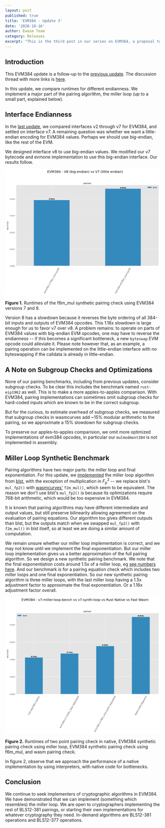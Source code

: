```yaml
---
layout: post
published: true
title: 'EVM384 - Update 3'
date: '2020-10-16'
author: Ewasm Team
category: Releases
excerpt: "This is the third post in our series on EVM384, a proposal to add opcodes for 384bit modular arithmetic to the EVM.  In this post, we present updates on the EVM384 implementation of BLS12831 pairing and present benchmarks for a new variant of the EVM384 interface which modifies the endianness of EVM384 arguments to match the EVM."
---
```


## Introduction

This EVM384 update is a follow-up to the [previous update](https://notes.ethereum.org/@poemm/evm384-interface-update). The discussion thread with more links is [here](https://ethereum-magicians.org/t/evm384-feedback-and-discussion/4533/7).

In this update, we compare runtimes for different endianness. We implement a major part of the pairing algorithm, the miller loop (up to a small part, explained below).


## Interface Endianness

In the [last update](https://notes.ethereum.org/@poemm/evm384-interface-update), we compared interfaces v2 through v7 for EVM384, and settled on interface v7. A remaining question was whether we want a little-endian encoding for EVM384 values. Perhaps we should use big-endian, like the rest of the EVM.

We designed interface v8 to use big-endian values. We modified our v7 bytecode and evmone implementation to use this big-endian interface. Our results follow.

![](https://github.com/ewasm/benchmarking/raw/evm384-update-3-charts/charts/evm384-endianness.png)

**Figure 1.** Runtimes of the f6m_mul synthetic pairing check using EVM384 versions 7 and 8.

Version 8 has a slowdown because it reverses the byte ordering of all 384-bit inputs and outputs of EVM384 opcodes. This 1.18x slowdown is large enough for us to favor v7 over v8. A problem remains: to operate on parts of EVM384 values with big-endian EVM opcodes, one may have to reverse the endianness -- if this becomes a significant bottleneck, a new `byteswap` EVM opcode could alleviate it. Please note however that, as an example, a pairing operation can be implemented on the little-endian interface with no byteswapping if the calldata is already in little-endian.


## A Note on Subgroup Checks and Optimizations

None of our pairing benchmarks, including from previous updates, consider subgroup checks. To be clear this includes the benchmark named `rust-eip1962` as well. This is to make a more apples-to-apples comparison. With EVM384, pairing implementations can sometimes omit subgroup checks for hard-coded inputs which are known to be in the correct subgroup.

But for the curious, to estimate overhead of subgroup checks, we measured that subgroup checks in wasmcurves add ~15% modular arithmetic to the pairing, so we approximate a 15% slowdown for subgroup checks.

To preserve our apples-to-apples comparision, we omit more optimized implementations of evm384 opcodes, in particular our `mulmodmont384` is not implemented in assembly.

## Miller Loop Synthetic Benchmark

Pairing algorithms have two major parts: the miller loop and final exponentiation. For this update, we [implemented](https://gist.github.com/poemm/87969fe13ec5656d63230ac95d56fc36) the miller loop algorithm from [blst](https://github.com/supranational/blst), with the exception of multiplication in $F_p^2$ -- we replace blst's `mul_fp2()` with [wasmcurves'](https://github.com/iden3/wasmcurves) `f2m_mul()`, which seem to be equivalent. The reason we don't use blst's `mul_fp2()` is because its optimizations require 768-bit arithmetic, which would be too expensive in EVM384.

It is known that pairing algorithms may have different intermediate and output values, but still preserve bilinearity allowing agreement on the evaluation of pairing equations. Our algorithm too gives different outputs than blst, but the outputs match when we swapped `mul_fp2()` with `f2m_mul()` in blst itself, so at least we are doing a similar amount of computation.

We remain unsure whether our miller loop implementation is correct, and we may not know until we implement the final exponentiation. But our miller loop implementation gives us a better approximation of the full pairing algorithm. So we design a new synthetic pairing benchmark. We note that the final exponentiation costs around 1.5x of a miller loop, eg [see numbers here](https://github.com/mratsim/constantine/tree/244f58350c795ca9306a1f1a14a7ad42bf7c3579#measuring-performance). And our benchmark is for a pairing equation check which includes two miller loops and one final exponentiation. So our new synthetic pairing algorithm is three miller loops, with the last miller loop having a 1.5x adjustment factor to approximate the final exponentiation. Or a 1.16x adjustment factor overall.


![](https://github.com/ewasm/benchmarking/raw/evm384-update-3-charts/charts/evm384-miller-vs-synth.png)

**Figure 2.** Runtimes of two point pairing check in native, EVM384 synthetic pairing check using miller loop, EVM384 synthetic pairing check using f6m_mul, and wasm pairing check.

In figure 2, observe that we approach the performance of a native implementation by using interpreters, with native code for bottlenecks.


## Conclusion

We continue to seek implementers of cryptographic algorithms in EVM384. We have demonstrated that we can implement (something which resembles) the miller loop. We are open to cryptographers implementing the rest of BLS12-381 pairings, or starting their own implementations for whatever cryptography they need. In-demand algorithms are BLS12-381 operations and BLS12-377 operations.

